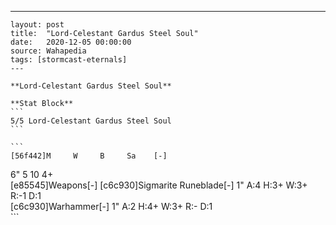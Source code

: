 ---
    layout: post
    title:  "Lord-Celestant Gardus Steel Soul"
    date:   2020-12-05 00:00:00
    source: Wahapedia
    tags: [stormcast-eternals]
    ---
    
    **Lord-Celestant Gardus Steel Soul**
    
    **Stat Block**
    ```
    5/5 Lord-Celestant Gardus Steel Soul
    ```
    
    ```
    [56f442]M     W     B     Sa    [-]
6"    5     10    4+    
[e85545]Weapons[-]
[c6c930]Sigmarite Runeblade[-]
1"     A:4    H:3+   W:3+   R:-1   D:1   
[c6c930]Warhammer[-]
1"     A:2    H:4+   W:3+   R:-    D:1   
    ```
    
    
    